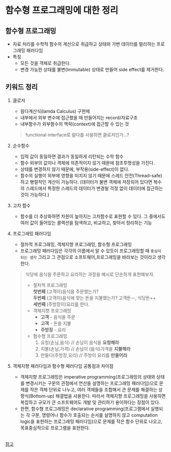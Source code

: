 # 함수형 프로그래밍에 대한 정리



## 함수형 프로그래밍

* 자료 처리를 수학적 함수의 계산으로 취급하고 상태와 가변 데이터를 멀리하는 프로그래밍 패러다임
* 특징
  * 모든 것을 객체로 취급한다.
  * 변경 가능한 상태를 불변(Immutable) 상태로 만들어 side effect를 제거한다.

## 키워드 정리

1. 클로저 
    
    * 람다계산식(lamda Calculus) 구현체
    * 내부에서 외부 변수에 접근했을 때 만들어지는 record/자료구조
    * 내부함수가 외부함수의 맥락(context)에 접근할 수 있는 것
    
    > functional interface로 람다를 사용하면 클로저인가...? 

2. 순수함수
   * 입력 값이 동일하면 결과가 동일하게 리턴되는 수학 함수
   * 함수 외부의 값이나 객체에 의존적이지 않기 때문에 참조투명성을 가진다.
   * 상태를 변경하지 않기 때문에, 부작용(side-effect)이 없다. 
   * 함수의 실행이 외부에 영향을 미치지 않기 때문에 스레드 안전(Thread-safe)하고 병렬적인 계산이 가능하다.
     (데이터가 불변 객체에 저장되어 있다면 복수의 스레드에서 특정한 스레드의 데이터가 변경될 걱정 없이 데이터에 접근하는 것이 가능하다.)

3. 고차 함수
   * 함수를 더 추상화하면 차원이 높아지는 고차함수로 표현할 수 있다. 그 중에서도 여러 값이 들어있는 콜랙션을 탐색하고, 비교하고, 찾아서 정리하는 기능

4. 프로그래밍 패러다임
   * 절차적 프로그래밍, 객체지향 프로그래밍, 함수형 프로그래밍
   * 프로그래밍 패러다임은 각각의 이름에서 알 수 있듯이 프로그래밍할 때 `중심이 되는 생각` 그리고 그 관점으로 소프트웨어,프로그래밍을 바라보는 것이라고 생각한다.
   > 식당에 음식을 주문하고 요리하는 과정을 예시로 단순하게 표현해보자. 
   > * 절차적 프로그래밍</br>
   >    **첫번째** (고객이)음식을 주문했는가?</br>
   >    **두번째** (고객이)음식에 맞는 돈을 지불했는가? 고객돈--, 식당돈++</br>
   >    **세번째** (주방장이)요리를 한다.
   > * 객체지향 프로그래밍
   >    *  **고객** - 음식을 주문
   >    *  **고객** - 돈을 지불
   >    *  **주방장** - 요리
   > * 함수형 프로그래밍
   >    1. 요청(손님,음식) // 손님이 음식을 **요청해라**
   >    2. 지불(손님,가격) // 손님이 (음식)가격을 **지불해라**
   >    3. 만들다(주방장,요리) // 주방이 요리를 **만들어라**
   >
   > 

5. 객체지향 패러다임과 함수형 패러다임 공통점과 차이점
    * 객체지향 프로그래밍은 imperative programming(프로그래밍의 상태와 상태를 변경시키는 구문의 관점에서 연산을 설명하는 프로그래밍 패러다임)으로 문제를 작은 객체 단위로 나누고,
      여러 객체들을 조합해서 큰 문제를 해결하는 상향식(Bottom-up) 해결법을 사용한다.
      따라서 객체지향 프로그래밍을 사용하면 복잡하고 규모가 큰 소프트웨어도 개발 및 관리하기 용이하다는 장점이 있다.
    * 한편, 함수형 프로그래밍은 declarative programming(프로그램에서 실행되는 각 구문,
      명령어나 함수가 호출되는 순서를 설명하지 않고 computation logic을 표현하는 프로그래밍 패러다임)으로 문제를 작은 함수 단위로 나오고,
      목표중심적으로 프로그램을 표현한다.

</br>[참고](https://velog.io/@janeljs/Java-Functional-Programming)
